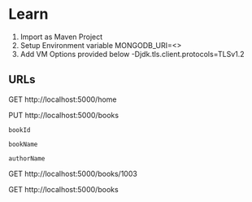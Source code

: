# Learn

1. Import as Maven Project
2. Setup Environment variable
MONGODB_URI=<<SRV Connection URI>>
3. Add VM Options provided below
-Djdk.tls.client.protocols=TLSv1.2

URLs
----
GET http://localhost:5000/home

PUT http://localhost:5000/books

    bookId

    bookName

    authorName

GET http://localhost:5000/books/1003

GET http://localhost:5000/books
